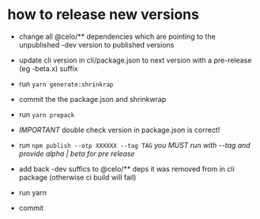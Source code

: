 # how to release new versions

- change all @celo/** dependencies which are pointing to the unpublished -dev version to published versions

- update cli version in cli/package.json to next version with a pre-release (eg -beta.x) suffix

- run `yarn generate:shrinkrap`

- commit the the package.json and shrinkwrap

- run `yarn prepack`

- *IMPORTANT* double check version in package.json is correct!

- run `npm publish --otp XXXXXX --tag TAG` *you MUST run with --tag and provide alpha | beta for pre release*

- add back -dev suffics to @celo/** deps it was removed from in cli package (otherwise ci build will fail)

- run yarn

- commit
